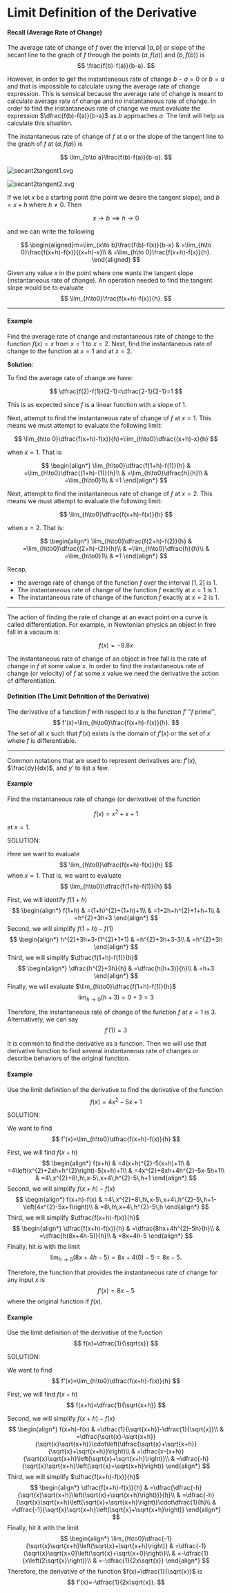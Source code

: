 # Limit Definition of the Derivative

#### Recall (Average Rate of Change)

The average rate of change of $f$ over the interval $[a,b]$ or slope
of the secant line to the graph of $f$ through the points $(a,f(a))$
and $(b,f(b))$ is
$$
\frac{f(b)-f(a)}{b-a}.
$$

However, in order to get the instantaneous rate of change $b-a=0$ or $b=a$ and that is impossible to calculate using the average rate of change expression. This is sensical because the average rate of change is meant to calculate average rate of change and no instantaneous rate of change. In order to find the instantaneous rate of change we must evaluate the expression $\dfrac{f(b)-f(a)}{b-a}$ as $b$ approaches $a$. The limit will help us calculate this situation.

The instantaneous rate of change of $f$ at $a$ or the slope of the
tangent line to the graph of $f$ at $(a,f(a))$ is

$$
\lim_{b\to a}\frac{f(b)-f(a)}{b-a}.
$$

![secant2tangent1.svg](attachment:secant2tangent1.svg)

![secant2tangent2.svg](attachment:secant2tangent2.svg)

If we let $x$ be a starting point (the point we desire the tangent
slope), and $b=x+h$ where $h\ne0$. Then 

$$
x\to b\implies h\to0
$$

and we can write the following 

$$
\begin{aligned}m=\lim_{x\to b}\frac{f(b)-f(x)}{b-x} & =\lim_{h\to 0}\frac{f(x+h)-f(x)}{(x+h)-x}\\
 & =\lim_{h\to 0}\frac{f(x+h)-f(x)}{h}.
\end{aligned}
$$

Given any value $x$ in the point where one wants the tangent slope
(instantaneous rate of change). An operation needed to find
the tangent slope would be to evaluate
$$
\lim_{h\to0}\frac{f(x+h)-f(x)}{h}.
$$

---
#### Example
Find the average rate of change and instantaneous rate of change to the function $f(x)=x$ from $x=1$ to $x=2$. Next, find the instantaneous rate of change to the function at $x=1$ and at $x=2$.


**Solution**:

To find the average rate of change we have:

$$
\dfrac{f(2)-f(1)}{2-1}=\dfrac{2-1}{2-1}=1
$$

This is as expected since $f$ is a linear function with a slope of $1$.

Next, attempt to find the instantaneous rate of change of $f$ at $x=1$. This means we must attempt to evaluate the following limit:

$$
\lim_{h\to 0}\dfrac{f(x+h)-f(x)}{h}=\lim_{h\to0}\dfrac{(x+h)-x}{h}
$$

when $x=1$. That is:

$$
\begin{align*}
\lim_{h\to0}\dfrac{f(1+h)-f(1)}{h} & =\lim_{h\to0}\dfrac{(1+h)-(1)}{h}\\
 & =\lim_{h\to0}\dfrac{h}{h}\\
 & =\lim_{h\to0}1\\
 & =1
\end{align*}
$$

Next, attempt to find the instantaneous rate of change of $f$ at
$x=2$. This means we must attempt to evaluate the following limit:

$$
\lim_{h\to0}\dfrac{f(x+h)-f(x)}{h}
$$

when $x=2$. That is:

$$
\begin{align*}
\lim_{h\to0}\dfrac{f(2+h)-f(2)}{h} & =\lim_{h\to0}\dfrac{(2+h)-(2)}{h}\\
 & =\lim_{h\to0}\dfrac{h}{h}\\
 & =\lim_{h\to0}1\\
 & =1
\end{align*}
$$

Recap, 

* the average rate of change of the function $f$ over the interval $[1,2]$ is $1$.
* The instantaneous rate of change of the function $f$ exactly at $x=1$ is $1$.
* The instantaneous rate of change of the function $f$ exactly at $x=2$ is $1$.

---
The action of finding the rate of change at an exact point on a curve is called differentiation. For example, in Newtonian physics an object in free fall in a vacuum is:

$$
f(x)=-9.8 x
$$

The instantaneous rate of change of an object in free fall is the rate of change in $f$ at some value $x$. In order to find the instantaneous rate of change (or velocity) of $f$ at some $x$ value we need the derivative the action of differentiation.

#### Definition (The Limit Definition of the Derivative)
The derivative of a function $f$ with respect to $x$ is the function
$f'$ "$f$ prime'',
$$
f'(x)=\lim_{h\to0}\frac{f(x+h)-f(x)}{h}.
$$
The set of all $x$ such that $f'(x)$ exists is the domain of $f'(x)$
or the set of $x$ where $f$ is differentiable.

---

Common notations that are used to represent derivatives are: $f'(x)$, $\frac{dy}{dx}$, and $y'$ to list a few.

#### Example
Find the instantaneous rate of change (or derivative) of the function

$$
f(x)=x^2 + x + 1
$$

at $x=1$.

SOLUTION:

Here we want to evaluate 
$$
\lim_{h\to0}\dfrac{f(x+h)-f(x)}{h}
$$
when $x=1$. That is, we want to evaluate
$$
\lim_{h\to0}\dfrac{f(1+h)-f(1)}{h}
$$

First, we will identify $f(1+h)$
$$
\begin{align*}
f(1+h) & =(1+h)^{2}+(1+h)+1\\
 & =1+2h+h^{2}+1+h+1\\
 & =h^{2}+3h+3
\end{align*}
$$
Second, we will simplify $f(1+h)-f(1)$
$$
\begin{align*}
h^{2}+3h+3-(1^{2}+1+1) & =h^{2}+3h+3-3\\
 & =h^{2}+3h
\end{align*}
$$
Third, we will simplify $\dfrac{f(1+h)-f(1)}{h}$
$$
\begin{align*}
\dfrac{h^{2}+3h}{h} & =\dfrac{h(h+3)}{h}\\
 & =h+3
\end{align*}
$$
Finally, we will evaluate $\lim_{h\to0}\dfrac{f(1+h)-f(1)}{h}$
$$
\lim_{h\to0}(h+3)=0+3=3
$$

Therefore, the instantaneous rate of change of the function $f$ at
$x=1$ is $3$. Alternatively, we can say
$$
f'(1)=3
$$

It is common to find the derivative as a function. Then we will use that derivative function to find several instantaneous rate of changes or describe behaviors of the original function.

#### Example
Use the limit definition of the derivative to find the derivative of the function
$$
f(x)=4x^2-5x+1
$$

SOLUTION:

We want to find
$$
f'(x)=\lim_{h\to0}\dfrac{f(x+h)-f(x)}{h}
$$

First, we will find $f(x+h)$
$$
\begin{align*}
f(x+h) & =4(x+h)^{2}-5(x+h)+1\\
 & =4\left(x^{2}+2xh+h^{2}\right)-5(x+h)+1\\
 & =4x^{2}+8xh+4h^{2}-5x-5h+1\\
 & =4\,x^{2}+8\,h\,x-5\,x+4\,h^{2}-5\,h+1
\end{align*}
$$
Second, we will simplify $f(x+h)-f(x)$
$$
\begin{align*}
f(x+h)-f(x) & =4\,x^{2}+8\,h\,x-5\,x+4\,h^{2}-5\,h+1-\left(4x^{2}-5x+1\right)\\
 & =8\,h\,x+4\,h^{2}-5\,h
\end{align*}
$$
Third, we will simplify $\dfrac{f(x+h)-f(x)}{h}$
$$
\begin{align*}
\dfrac{f(x+h)-f(x)}{h} & =\dfrac{8hx+4h^{2}-5h}{h}\\
 & =\dfrac{h(8x+4h-5)}{h}\\
 & =8x+4h-5
\end{align*}
$$
Finally, hit is with the limit
$$
\lim_{h\to0}\left(8x+4h-5\right)=8x+4(0)-5=8x-5.
$$

Therefore, the function that provides the instantaneous rate of change
for any input $x$ is
$$
f'(x)=8x-5
$$
where the original function if $f(x)$.

#### Example
Use the limit definition of the derivative of the function
$$
f(x)=\dfrac{1}{\sqrt{x}}
$$

SOLUTION:

We want to find 
$$
f'(x)=\lim_{h\to0}\dfrac{f(x+h)-f(x)}{h}
$$

First, we will find $f(x+h)$
$$
f(x+h)=\dfrac{1}{\sqrt{x+h}}
$$

Second, we will simplify $f(x+h)-f(x)$
$$
\begin{align*}
f(x+h)-f(x) & =\dfrac{1}{\sqrt{x+h}}-\dfrac{1}{\sqrt{x}}\\
 & =\dfrac{\sqrt{x}-\sqrt{x+h}}{\sqrt{x}\sqrt{x+h}}\cdot\left(\dfrac{\sqrt{x}+\sqrt{x+h}}{\sqrt{x}+\sqrt{x+h}}\right)\\
 & =\dfrac{x-(x+h)}{\sqrt{x}\sqrt{x+h}\left(\sqrt{x}+\sqrt{x+h}\right)}\\
 & =\dfrac{-h}{\sqrt{x}\sqrt{x+h}\left(\sqrt{x}+\sqrt{x+h}\right)}
\end{align*}
$$
Third, we will simplify $\dfrac{f(x+h)-f(x)}{h}$
$$
\begin{align*}
\dfrac{f(x+h)-f(x)}{h} & =\dfrac{\dfrac{-h}{\sqrt{x}\sqrt{x+h}\left(\sqrt{x}+\sqrt{x+h}\right)}}{h}\\
 & =\dfrac{-h}{\sqrt{x}\sqrt{x+h}\left(\sqrt{x}+\sqrt{x+h}\right)}\cdot\dfrac{1}{h}\\
 & =\dfrac{-1}{\sqrt{x}\sqrt{x+h}\left(\sqrt{x}+\sqrt{x+h}\right)}
\end{align*}
$$
Finally, hit it with the limit
$$
\begin{align*}
\lim_{h\to0}\dfrac{-1}{\sqrt{x}\sqrt{x+h}\left(\sqrt{x}+\sqrt{x+h}\right)} & =\dfrac{-1}{\sqrt{x}\sqrt{x+0}\left(\sqrt{x}+\sqrt{x+0}\right)}\\
 & =-\dfrac{1}{x\left(2\sqrt{x}\right)}\\
 & =-\dfrac{1}{2x\sqrt{x}}
\end{align*}
$$
Therefore, the derivative of the function $f(x)=\dfrac{1}{\sqrt{x}}$
is
$$
f'(x)=-\dfrac{1}{2x\sqrt{x}}.
$$
